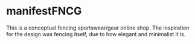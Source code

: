 # manifestFNCG
This is a conceptual fencing sportswear/gear online shop. The inspiration for the design was fencing itself, due to how elegant and minimalist it is.
